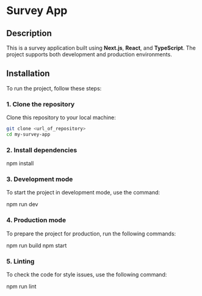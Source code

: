 # Survey App

## Description

This is a survey application built using **Next.js**, **React**, and **TypeScript**. The project supports both development and production environments.

## Installation

To run the project, follow these steps:

### 1. Clone the repository

Clone this repository to your local machine:

```bash
git clone <url_of_repository>
cd my-survey-app
```

### 2. Install dependencies

npm install

### 3. Development mode

To start the project in development mode, use the command:

npm run dev

### 4. Production mode

To prepare the project for production, run the following commands:

npm run build
npm start

### 5. Linting

To check the code for style issues, use the following command:

npm run lint
